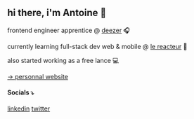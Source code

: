 ## hi there, i'm Antoine 👋

frontend engineer apprentice @ [deezer](https://deezer.com) 🎧
<br>

currently learning full-stack dev web & mobile @ [le reacteur](https://github.com/lereacteur) 🚀
<br>

also started working as a free lance 💻


[→ personnal website](https://antoineancelin.com)
<br>
#### Socials ⤵
[linkedin](https://linkedin.com/in/antancelin) [twitter](https://x.com/antancelin)
